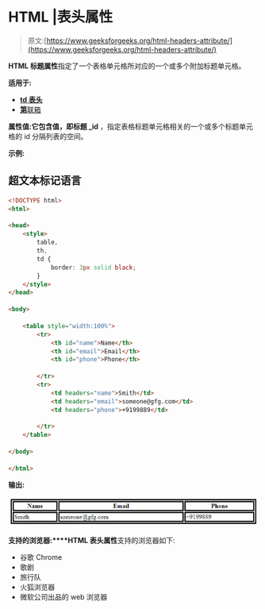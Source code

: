 # HTML |表头属性

> 原文:[https://www.geeksforgeeks.org/html-headers-attribute/](https://www.geeksforgeeks.org/html-headers-attribute/)

**HTML 标题属性**指定了一个表格单元格所对应的一个或多个附加标题单元格。

**适用于:**

*   [**td 表头**](https://www.geeksforgeeks.org/html-td-headers-attribute/?ref=rp)
*   [**第**联箱](https://www.geeksforgeeks.org/html-th-headers-attribute/?ref=rp)

**属性值:**它包含值，即**标题 _id** ，指定表格标题单元格相关的一个或多个标题单元格的 id 分隔列表的空间。

**示例:**

## 超文本标记语言

```html
<!DOCTYPE html>
<html>

<head>
    <style>
        table,
        th,
        td {
            border: 3px solid black;
        }
    </style>
</head>

<body>

    <table style="width:100%">
        <tr>
            <th id="name">Name</th>
            <th id="email">Email</th>
            <th id="phone">Phone</th>

        </tr>
        <tr>
            <td headers="name">Smith</td>
            <td headers="email">someone@gfg.com</td>
            <td headers="phone">+9199889</td>

        </tr>
    </table>

</body>

</html>
```

**输出:**

![](img/95da5ffc66c6cb6dbd1c6fdbf8cdd89d.png)

**支持的浏览器:****HTML 表头属性**支持的浏览器如下:

*   谷歌 Chrome
*   歌剧
*   旅行队
*   火狐浏览器
*   微软公司出品的 web 浏览器